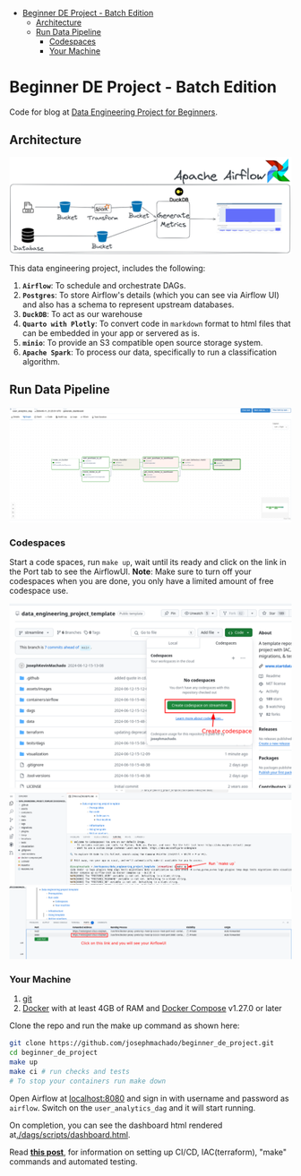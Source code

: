 
* [Beginner DE Project - Batch Edition](#beginner-de-project---batch-edition)
    * [Architecture](#architecture)
    * [Run Data Pipeline](#run-data-pipeline)
        * [Codespaces](#codespaces)
        * [Your Machine](#your-machine)

# Beginner DE Project - Batch Edition

Code for blog at [Data Engineering Project for Beginners](https://www.startdataengineering.com/post/data-engineering-project-for-beginners-batch-edition/).

## Architecture

![Data pipeline design](assets/images/arch.png)

This data engineering project, includes the following:

1. **`Airflow`**: To schedule and orchestrate DAGs.
2. **`Postgres`**: To store Airflow's details (which you can see via Airflow UI) and also has a schema to represent upstream databases.
3. **`DuckDB`**: To act as our warehouse
4. **`Quarto with Plotly`**: To convert code in `markdown` format to html files that can be embedded in your app or servered as is.
5. **`minio`**: To provide an S3 compatible open source storage system.
6. **`Apache Spark`**: To process our data, specifically to run a classification algorithm.

## Run Data Pipeline

![Airflow DAG run](assets/images/dag.png)

### Codespaces

Start a code spaces, run `make up`, wait until its ready and click on the link in the Port tab to see the AirflowUI.
**Note**: Make sure to turn off your codespaces when you are done, you only have a limited amount of free codespace use.

![Codespace](assets/images/cs1.png)
![Codespace make up](assets/images/cs2.png)
![Codespace Airflow UI](assets/images/cs3.png)

### Your Machine

1. [git](https://git-scm.com/book/en/v2/Getting-Started-Installing-Git)
2. [Docker](https://docs.docker.com/engine/install/) with at least 4GB of RAM and [Docker Compose](https://docs.docker.com/compose/install/) v1.27.0 or later

Clone the repo and run the make up command as shown here:

```bash
git clone https://github.com/josephmachado/beginner_de_project.git
cd beginner_de_project
make up
make ci # run checks and tests
# To stop your containers run make down 
```

Open Airflow at [localhost:8080](http://localhost:8080) and sign in with username and password as `airflow`. Switch on the `user_analytics_dag` and it will start running.

On completion, you can see the dashboard html rendered at[./dags/scripts/dashboard.html](./dags/scripts/dashboard.html).

Read **[this post](https://www.startdataengineering.com/post/data-engineering-projects-with-free-template/)**, for information on setting up CI/CD, IAC(terraform), "make" commands and automated testing.

